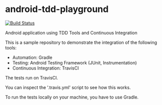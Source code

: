android-tdd-playground
======================

[![Build Status](https://travis-ci.org/jacktan1991/android-tdd-playground.png?branch=master)](https://travis-ci.org/jacktan1991/android-tdd-playground)


Android application using TDD Tools and Continuous Integration

This is a sample repository to demonstrate the integration of the following tools:

- Automation:             Gradle
- Testing:                Android Testing Framework (JUnit, Instrumentation)
- Continuous Integration: TravisCI

The tests run on TravisCI.

You can inspect the '.travis.yml' script to see how this works.

To run the tests locally on your machine, you have to use Gradle.
